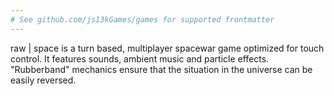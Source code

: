 ```yaml
---
# See github.com/js13kGames/games for supported frontmatter
---
```

raw | space is a turn based, multiplayer spacewar game optimized for touch control.
It features sounds, ambient music and particle effects.
"Rubberband" mechanics ensure that the situation in the universe can be easily reversed.